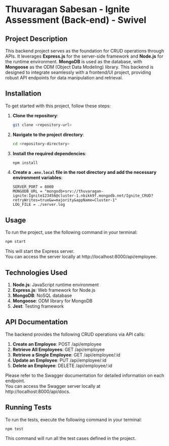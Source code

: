 # Thuvaragan Sabesan - Ignite Assessment (Back-end) - Swivel

## Project Description

This backend project serves as the foundation for CRUD operations through APIs. It leverages **Express.js** for the server-side framework and **Node.js** for the runtime environment. **MongoDB** is used as the database, with **Mongoose** as the ODM (Object Data Modeling) library. This backend is designed to integrate seamlessly with a frontend/UI project, providing robust API endpoints for data manipulation and retrieval.

## Installation

To get started with this project, follow these steps:

1. **Clone the repository**:
    ```bash
    git clone <repository-url>
    ```

2. **Navigate to the project directory**:
    ```bash
    cd <repository-directory>
    ```

3. **Install the required dependencies**:
    ```bash
    npm install
    ```

4. **Create a `.env.local` file in the root directory and add the necessary environment variables**:
    ```env
    SERVER_PORT = 8000
    MONGODB_URL = "mongodb+srv://thuvaragan-ignite:Ignite123456@cluster-1.nbikk9f.mongodb.net/Ignite_CRUD?retryWrites=true&w=majority&appName=Cluster-1"
    LOG_FILE = ./server.log
    ```

## Usage

To run the project, use the following command in your terminal:

```bash
npm start
```
This will start the Express server.  
You can access the server locally at http://localhost:8000/api/employee.

## Technologies Used

1. **Node.js**: JavaScript runtime environment
2. **Express.js**: Web framework for Node.js
3. **MongoDB**: NoSQL database
4. **Mongoose**: ODM library for MongoDB
5. **Jest**: Testing framework

## API Documentation

The backend provides the following CRUD operations via API calls:

1. **Create an Employee**: POST /api/employee
2. **Retrieve All Employees**: GET /api/employee
3. **Retrieve a Single Employee**: GET /api/employee/:id
4. **Update an Employee**: PUT /api/employee/:id
5. **Delete an Employee**: DELETE /api/employee/:id

Please refer to the Swagger documentation for detailed information on each endpoint.  
You can access the Swagger server locally at http://localhost:8000/api/docs.

## Running Tests

To run the tests, execute the following command in your terminal:

```bash
npm test
```

This command will run all the test cases defined in the project.